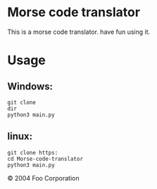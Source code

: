# Morse code translator

This is a morse code translator. have fun using it.

# Usage

## Windows:
```
git clone 
dir 
python3 main.py
```

## linux: 
```
git clone https:
cd Morse-code-translator 
python3 main.py
```


&copy; 2004 Foo Corporation
